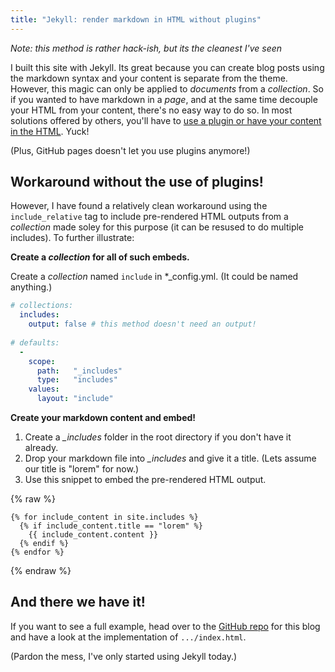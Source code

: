 ```yaml
---
title: "Jekyll: render markdown in HTML without plugins"
---
```


*Note: this method is rather hack-ish, but its the cleanest I've seen*

I built this site with Jekyll. Its great because you can create blog posts using the markdown syntax and your content is separate from the theme. However, this magic can only be applied to *documents* from a *collection*. So if you wanted to have markdown in a *page*, and at the same time decouple your HTML from your content, there's no easy way to do so. In most solutions offered by others, you'll have to [use a plugin or have your content in the HTML](http://stackoverflow.com/questions/15917463/embedding-markdown-in-jekyll-html). Yuck!

(Plus, GitHub pages doesn't let you use plugins anymore!)


## Workaround without the use of plugins!

However, I have found a relatively clean workaround using the `include_relative` tag to include pre-rendered HTML outputs from a *collection* made soley for this purpose (it can be resused to do multiple includes). To further illustrate:

**Create a *collection* for all of such embeds.**

Create a *collection* named `include` in *_config.yml. (It could be named anything.)

``` yaml
# collections:
  includes:
    output: false # this method doesn't need an output!
    
# defaults:
  -
    scope:
      path:   "_includes"
      type:   "includes"
    values:
      layout: "include"
```

**Create your markdown content and embed!**

1. Create a *_includes* folder in the root directory if you don't have it already.
2. Drop your markdown file into *_includes* and give it a title. (Lets assume our title is "lorem" for now.)
3. Use this snippet to embed the pre-rendered HTML output.

{% raw %}
``` liquid
{% for include_content in site.includes %}
  {% if include_content.title == "lorem" %}
    {{ include_content.content }}
  {% endif %}
{% endfor %}
```
{% endraw %}

## And there we have it!

If you want to see a full example, head over to the [GitHub repo](https://github.com/liaujianjie/liaujianjie.github.io) for this blog and have a look at the implementation of `.../index.html`.

(Pardon the mess, I've only started using Jekyll today.)